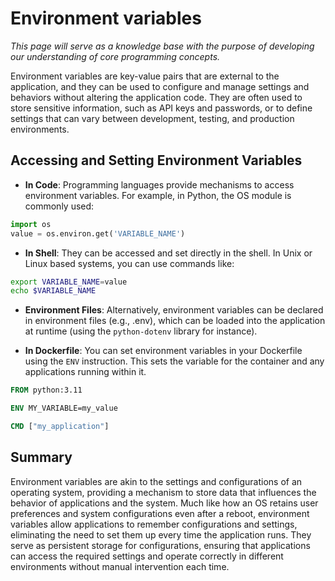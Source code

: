 # Environment variables

_This page will serve as a knowledge base with the purpose of developing our
understanding of core programming concepts._

Environment variables are key-value pairs that are external to the application,
and they can be used to configure and manage settings and behaviors without
altering the application code. They are often used to store sensitive
information, such as API keys and passwords, or to define settings that can vary
between development, testing, and production environments.

## Accessing and Setting Environment Variables

* **In Code**: Programming languages provide mechanisms to access environment
variables. For example, in Python, the OS module is commonly used:

```python
import os
value = os.environ.get('VARIABLE_NAME')
```

* **In Shell**: They can be accessed and set directly in the shell. In Unix or
Linux based systems, you can use commands like:

```sh
export VARIABLE_NAME=value
echo $VARIABLE_NAME
```

* **Environment Files**: Alternatively, environment variables can be declared in
environment files (e.g., .env), which can be loaded into the application at
runtime (using the `python-dotenv` library for instance).

* **In Dockerfile**: You can set environment variables in your Dockerfile using
the `ENV` instruction. This sets the variable for the container and any
applications running within it.

```Dockerfile
FROM python:3.11

ENV MY_VARIABLE=my_value

CMD ["my_application"]
```

## Summary

Environment variables are akin to the settings and configurations of an
operating system, providing a mechanism to store data that influences the
behavior of applications and the system. Much like how an OS retains user
preferences and system configurations even after a reboot, environment variables
allow applications to remember configurations and settings, eliminating the need
to set them up every time the application runs. They serve as persistent storage
for configurations, ensuring that applications can access the required settings
and operate correctly in different environments without manual intervention each
time.
